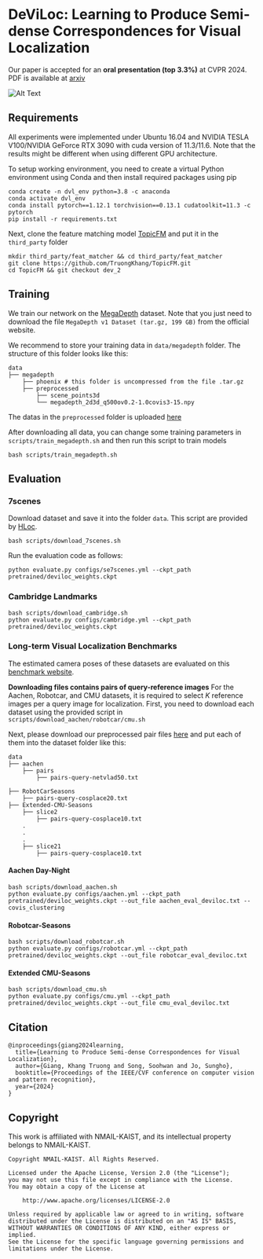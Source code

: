 # DeViLoc: Learning to Produce Semi-dense Correspondences for Visual Localization
Our paper is accepted for an **oral presentation (top 3.3%)** at CVPR 2024. PDF is available at [arxiv](https://arxiv.org/abs/2402.08359)

![Alt Text](demo_deviloc_short.gif)

## Requirements
All experiments were implemented under Ubuntu 16.04 and NVIDIA TESLA V100/NVIDIA GeForce RTX 3090 with cuda version of 11.3/11.6.
Note that the results might be different when using different GPU architecture.

To setup working environment, you need to create a virtual Python environment using Conda and then install required packages using pip

    conda create -n dvl_env python=3.8 -c anaconda
    conda activate dvl_env
    conda install pytorch==1.12.1 torchvision==0.13.1 cudatoolkit=11.3 -c pytorch
    pip install -r requirements.txt

Next, clone the feature matching model [TopicFM](https://github.com/TruongKhang/TopicFM.git) and put it in the `third_party` folder

    mkdir third_party/feat_matcher && cd third_party/feat_matcher
    git clone https://github.com/TruongKhang/TopicFM.git
    cd TopicFM && git checkout dev_2

## Training
We train our network on the [MegaDepth](https://www.cs.cornell.edu/projects/megadepth/) dataset. 
Note that you just need to download the file `MegaDepth v1 Dataset (tar.gz, 199 GB)` from the official website.

We recommend to store your training data in `data/megadepth` folder. The structure of this folder looks like this:
```
data
├── megadepth
    ├── phoenix # this folder is uncompressed from the file .tar.gz
    ├── preprocessed
        ├── scene_points3d
        └── megadepth_2d3d_q500ov0.2-1.0covis3-15.npy
```

The datas in the `preprocessed` folder is uploaded [here](https://drive.google.com/drive/folders/1CxLrXnt5JpWe9WdweCs3dE22Eg6mFvZA?usp=sharing)

After downloading all data, you can change some training parameters in `scripts/train_megadepth.sh` and then run this script to train models

    bash scripts/train_megadepth.sh


## Evaluation

### 7scenes
Download dataset and save it into the folder `data`. This script are provided by [HLoc](https://github.com/cvg/Hierarchical-Localization).

    bash scripts/download_7scenes.sh

Run the evaluation code as follows:

    python evaluate.py configs/se7scenes.yml --ckpt_path pretrained/deviloc_weights.ckpt

### Cambridge Landmarks

    bash scripts/download_cambridge.sh
    python evaluate.py configs/cambridge.yml --ckpt_path pretrained/deviloc_weights.ckpt

### Long-term Visual Localization Benchmarks
The estimated camera poses of these datasets are evaluated on this [benchmark website](https://www.visuallocalization.net/benchmark/).

**Downloading files contains pairs of query-reference images**
For the Aachen, Robotcar, and CMU datasets, it is required to select *K* reference images per a query image for localization.
First, you need to download each dataset using the provided script in `scripts/download_aachen/robotcar/cmu.sh`

Next, please download our preprocessed pair files [here](https://drive.google.com/file/d/1waAnXuPnoa4Nzjat0xE3S5GYMTIMM-_p/view?usp=sharing) and put each of them into the dataset folder like this:
```commandline
data
├── aachen
    ├── pairs
        ├── pairs-query-netvlad50.txt

├── RobotCarSeasons
    ├── pairs-query-cosplace20.txt
├── Extended-CMU-Seasons
    ├── slice2
        ├── pairs-query-cosplace10.txt
    .
    .
    .
    ├── slice21
        ├── pairs-query-cosplace10.txt
```

#### Aachen Day-Night

    bash scripts/download_aachen.sh
    python evaluate.py configs/aachen.yml --ckpt_path pretrained/deviloc_weights.ckpt --out_file aachen_eval_deviloc.txt --covis_clustering

#### Robotcar-Seasons

    bash scripts/download_robotcar.sh
    python evaluate.py configs/robotcar.yml --ckpt_path pretrained/deviloc_weights.ckpt --out_file robotcar_eval_deviloc.txt

#### Extended CMU-Seasons

    bash scripts/download_cmu.sh
    python evaluate.py configs/cmu.yml --ckpt_path pretrained/deviloc_weights.ckpt --out_file cmu_eval_deviloc.txt

## Citation

```commandline
@inproceedings{giang2024learning,
  title={Learning to Produce Semi-dense Correspondences for Visual Localization},
  author={Giang, Khang Truong and Song, Soohwan and Jo, Sungho},
  booktitle={Proceedings of the IEEE/CVF conference on computer vision and pattern recognition},
  year={2024}
}
```
## Copyright
This work is affiliated with NMAIL-KAIST, and its intellectual property belongs to NMAIL-KAIST.

```commandline
Copyright NMAIL-KAIST. All Rights Reserved.

Licensed under the Apache License, Version 2.0 (the "License");
you may not use this file except in compliance with the License.
You may obtain a copy of the License at

    http://www.apache.org/licenses/LICENSE-2.0

Unless required by applicable law or agreed to in writing, software
distributed under the License is distributed on an "AS IS" BASIS,
WITHOUT WARRANTIES OR CONDITIONS OF ANY KIND, either express or implied.
See the License for the specific language governing permissions and
limitations under the License.
```